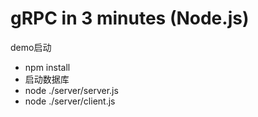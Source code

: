 gRPC in 3 minutes (Node.js)
===========================

demo启动

- npm install
- 启动数据库
- node ./server/server.js
- node ./server/client.js
